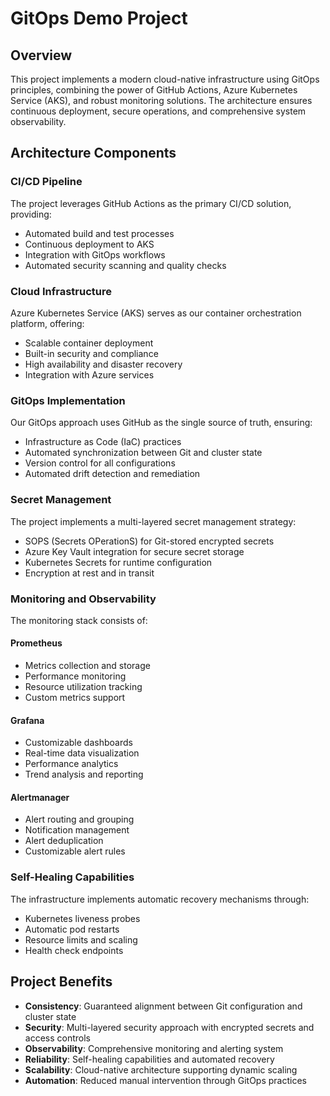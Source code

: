 # GitOps Demo Project

## Overview

This project implements a modern cloud-native infrastructure using GitOps principles, combining the power of GitHub Actions, Azure Kubernetes Service (AKS), and robust monitoring solutions. The architecture ensures continuous deployment, secure operations, and comprehensive system observability.

## Architecture Components

### CI/CD Pipeline
The project leverages GitHub Actions as the primary CI/CD solution, providing:
- Automated build and test processes
- Continuous deployment to AKS
- Integration with GitOps workflows
- Automated security scanning and quality checks

### Cloud Infrastructure
Azure Kubernetes Service (AKS) serves as our container orchestration platform, offering:
- Scalable container deployment
- Built-in security and compliance
- High availability and disaster recovery
- Integration with Azure services

### GitOps Implementation
Our GitOps approach uses GitHub as the single source of truth, ensuring:
- Infrastructure as Code (IaC) practices
- Automated synchronization between Git and cluster state
- Version control for all configurations
- Automated drift detection and remediation

### Secret Management
The project implements a multi-layered secret management strategy:
- SOPS (Secrets OPerationS) for Git-stored encrypted secrets
- Azure Key Vault integration for secure secret storage
- Kubernetes Secrets for runtime configuration
- Encryption at rest and in transit

### Monitoring and Observability
The monitoring stack consists of:

#### Prometheus
- Metrics collection and storage
- Performance monitoring
- Resource utilization tracking
- Custom metrics support

#### Grafana
- Customizable dashboards
- Real-time data visualization
- Performance analytics
- Trend analysis and reporting

#### Alertmanager
- Alert routing and grouping
- Notification management
- Alert deduplication
- Customizable alert rules

### Self-Healing Capabilities
The infrastructure implements automatic recovery mechanisms through:
- Kubernetes liveness probes
- Automatic pod restarts
- Resource limits and scaling
- Health check endpoints

## Project Benefits

- **Consistency**: Guaranteed alignment between Git configuration and cluster state
- **Security**: Multi-layered security approach with encrypted secrets and access controls
- **Observability**: Comprehensive monitoring and alerting system
- **Reliability**: Self-healing capabilities and automated recovery
- **Scalability**: Cloud-native architecture supporting dynamic scaling
- **Automation**: Reduced manual intervention through GitOps practices
